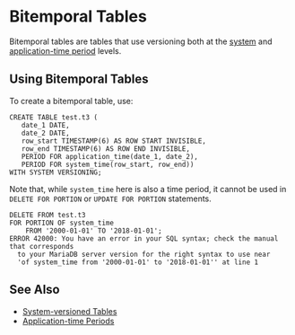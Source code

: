 
# Bitemporal Tables

Bitemporal tables are tables that use versioning both at the [system](system-versioned-tables.md) and [application-time period](application-time-periods.md) levels.



## Using Bitemporal Tables


To create a bitemporal table, use:


```
CREATE TABLE test.t3 (
   date_1 DATE,
   date_2 DATE,
   row_start TIMESTAMP(6) AS ROW START INVISIBLE,
   row_end TIMESTAMP(6) AS ROW END INVISIBLE,
   PERIOD FOR application_time(date_1, date_2),
   PERIOD FOR system_time(row_start, row_end))
WITH SYSTEM VERSIONING;
```

Note that, while `system_time` here is also a time period, it cannot be used in `DELETE FOR PORTION` or `UPDATE FOR PORTION` statements.


```
DELETE FROM test.t3 
FOR PORTION OF system_time 
    FROM '2000-01-01' TO '2018-01-01';
ERROR 42000: You have an error in your SQL syntax; check the manual that corresponds 
  to your MariaDB server version for the right syntax to use near
  'of system_time from '2000-01-01' to '2018-01-01'' at line 1
```

## See Also


* [System-versioned Tables](system-versioned-tables.md)
* [Application-time Periods](application-time-periods.md)

